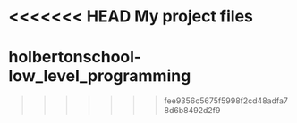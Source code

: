 <<<<<<< HEAD
My project files
=======
# holbertonschool-low_level_programming
>>>>>>> fee9356c5675f5998f2cd48adfa78d6b8492d2f9
